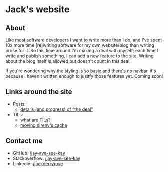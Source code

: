 # Jack's website

## About

Like most software developers I want to write more than I do, and I've spent 10x more time [re]writing software for my own website/blog than writing prose for it. So this time around I'm making a deal with myself; each time I write and publish something, I can add a new feature to the site. Writing about the blog itself is allowed but doesn't count in this deal.

If you're wondering why the styling is so basic and there's no navbar, it's because I haven't written enough to jusitfy those features yet. Coming soon!

## Links around the site

- Posts:
  - [details (and progress) of "the deal"](/posts/the-deal)
- TILs:
  - [what are TILs?](/til)
  - [moving direnv's cache](/til/customizing-direnv-cache-location)

## Contact me

- GitHub: [/jay-aye-see-kay](https://github.com/jay-aye-see-kay)
- Stackoverflow: [/jay-aye-see-kay](https://stackoverflow.com/users/7164888/jay-aye-see-kay)
- LinkedIn: [/jackderryrose](https://linkedin.com/in/jackderryrose)
